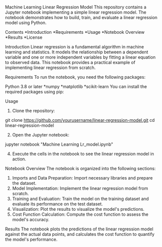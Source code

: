 Machine Learning Linear Regression Model
This repository contains a Jupyter notebook implementing a simple linear regression model. The notebook demonstrates how to build, train, and evaluate a linear regression model using Python.

Contents
*Introduction
*Requirements
*Usage
*Notebook Overview
*Results
*License

Introduction
Linear regression is a fundamental algorithm in machine learning and statistics. It models the relationship between a dependent variable and one or more independent variables by fitting a linear equation to observed data. This notebook provides a practical example of implementing linear regression from scratch.

Requirements
To run the notebook, you need the following packages:

Python 3.8 or later
*numpy
*matplotlib
*scikit-learn
You can install the required packages using pip:

Usage
1. Clone the repository:

git clone https://github.com/yourusername/linear-regression-model.git
cd linear-regression-model

2. Open the Jupyter notebook:

jupyter notebook "Machine Learning Lr_model.ipynb"

4. Execute the cells in the notebook to see the linear regression model in action.

Notebook Overview
The notebook is organized into the following sections:

1. Imports and Data Preparation: Import necessary libraries and prepare the dataset.
2. Model Implementation: Implement the linear regression model from scratch.
3. Training and Evaluation: Train the model on the training dataset and evaluate its performance on the test dataset.
4. Visualization: Plot the results to visualize the model's predictions.
5. Cost Function Calculation: Compute the cost function to assess the model's accuracy.

Results
The notebook plots the predictions of the linear regression model against the actual data points, and calculates the cost function to quantify the model's performance.
